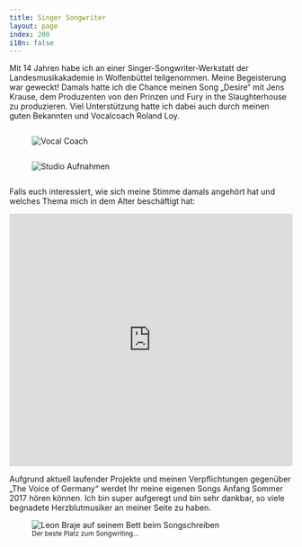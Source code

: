 ```yaml
---
title: Singer Songwriter
layout: page
index: 200
i18n: false
---
```


Mit 14 Jahren habe ich an einer Singer-Songwriter-Werkstatt der Landesmusikakademie in Wolfenbüttel teilgenommen. Meine Begeisterung war geweckt! Damals hatte ich die Chance meinen Song „Desire“ mit Jens Krause, dem Produzenten von den Prinzen und Fury in the Slaughterhouse zu produzieren. Viel Unterstützung hatte ich dabei auch durch meinen guten Bekannten und Vocalcoach Roland Loy. 

<div class="row">
	<div class="small-12 medium-6 columns">
		<figure>
			<img src="{{ site.baseurl }}/img/singer-songwriter/vocal-coach.jpg" alt="Vocal Coach" />
		</figure>
	</div>
	<div class="small-12 medium-6 columns">
		<figure>
			<img src="{{ site.baseurl }}/img/singer-songwriter/studio.jpg" alt="Studio Aufnahmen" />
		</figure>
	</div>
</div>

Falls euch interessiert, wie sich meine Stimme damals angehört hat und welches Thema mich in dem Alter beschäftigt hat:
<div class="flex-video widescreen">
	<iframe width="100%" height="450" scrolling="no" frameborder="no" src="https://w.soundcloud.com/player/?url=https%3A//api.soundcloud.com/tracks/289155735&amp;auto_play=false&amp;hide_related=false&amp;show_comments=true&amp;show_user=true&amp;show_reposts=false&amp;visual=true"></iframe>
</div>

Aufgrund aktuell laufender Projekte und meinen Verpflichtungen gegenüber „The Voice of Germany“ werdet Ihr meine eigenen Songs Anfang Sommer 2017 hören können. Ich bin super aufgeregt und bin sehr dankbar, so viele begnadete Herzblutmusiker an meiner Seite zu haben. 

<figure>
	<img src="{{ site.baseurl }}/img/singer-songwriter/composing.jpg" alt="Leon Braje auf seinem Bett beim Songschreiben" />
	<figcaption>
		<small>Der beste Platz zum Songwriting…</small>
	</figcaption>
</figure>
